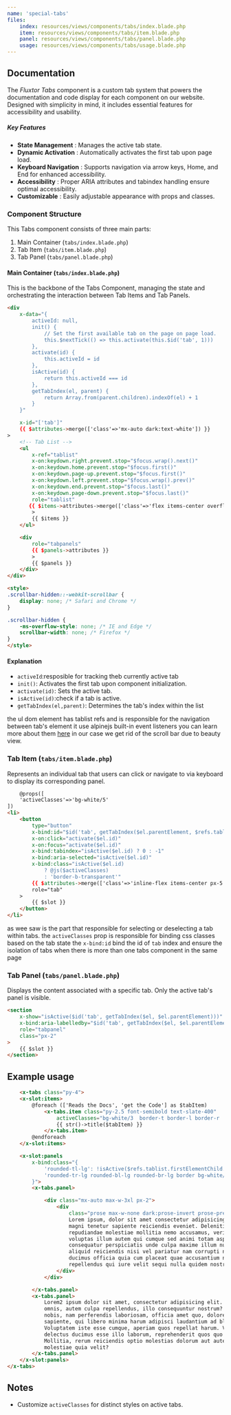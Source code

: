 ```yaml
---
name: 'special-tabs'
files:
    index: resources/views/components/tabs/index.blade.php
    item: resources/views/components/tabs/item.blade.php
    panel: resources/views/components/tabs/panel.blade.php
    usage: resources/views/components/tabs/usage.blade.php
---
```


## Documentation 

The *Fluxtor Tabs* component is a custom tab system that powers the documentation and code display for each component on our website. Designed with simplicity in mind, it includes essential features for accessibility and usability.

##### Key Features

- **State Management** : Manages the active tab state.
- **Dynamic Activation** : Automatically activates the first tab upon page load.
- **Keyboard Navigation** : Supports navigation via arrow keys, Home, and End for enhanced accessibility.
- **Accessibility** : Proper ARIA attributes and tabindex handling ensure optimal accessibility.
- **Customizable** : Easily adjustable appearance with props and classes.

### Component Structure
This Tabs component consists of three main parts:
1. Main Container (``tabs/index.blade.php``) 
2. Tab Item (``tabs/item.blade.php``) 
3. Tab Panel (``tabs/panel.blade.php``) 

#### Main Container (``tabs/index.blade.php``)

This is the backbone of the Tabs Component, managing the state and orchestrating the interaction between Tab Items and Tab Panels.

```html
<div
    x-data="{
        activeId: null,
        init() {
            // Set the first available tab on the page on page load.
            this.$nextTick(() => this.activate(this.$id('tab', 1)))
        },  
        activate(id) {
            this.activeId = id
        },
        isActive(id) {
            return this.activeId === id
        },
        getTabIndex(el, parent) {
            return Array.from(parent.children).indexOf(el) + 1
        }
    }"

    x-id="['tab']"
    {{ $attributes->merge(['class'=>'mx-auto dark:text-white']) }}
>
    <!-- Tab List -->
    <ul
        x-ref="tablist"
        x-on:keydown.right.prevent.stop="$focus.wrap().next()"
        x-on:keydown.home.prevent.stop="$focus.first()"
        x-on:keydown.page-up.prevent.stop="$focus.first()"
        x-on:keydown.left.prevent.stop="$focus.wrap().prev()"
        x-on:keydown.end.prevent.stop="$focus.last()"
        x-on:keydown.page-down.prevent.stop="$focus.last()"
        role="tablist"
       {{ $items->attributes->merge(['class'=>'flex items-center overflow-x-auto scroll-smooth scrollbar-hidden'])}}
        >
        {{ $items }}
    </ul>

    <div 
        role="tabpanels"
        {{ $panels->attributes }}
        >
        {{ $panels }}
    </div>
</div>

<style>
.scrollbar-hidden::-webkit-scrollbar {
    display: none; /* Safari and Chrome */
}

.scrollbar-hidden {
    -ms-overflow-style: none; /* IE and Edge */
    scrollbar-width: none; /* Firefox */
}
</style>
```

#### Explanation
- ``activeId``:resposible for tracking theb currently active tab 
- ``init()``: Activates the first tab upon component initialization. 
- ``activate(id)``: Sets the active tab.
- ``isActive(id)``:check if a tab is active.
- ``getTabIndex(el,parent)``: Determines the tab's index within the list  

the ul dom element has tablist refs and is responsible for the navigation between tab's element it use alpinejs built-in event listeners you can learn more about them [here](https://alpinejs.dev/essentials/events) in our case we get rid of the scroll bar due to beauty view.

### Tab Item (``tabs/item.blade.php``) 

Represents an individual tab that users can click or navigate to via keyboard to display its corresponding panel. 

```html
    @props([
    'activeClasses'=>'bg-white/5'
])
<li>
    <button
        type="button"
        x-bind:id="$id('tab', getTabIndex($el.parentElement, $refs.tablist))"
        x-on:click="activate($el.id)"
        x-on:focus="activate($el.id)"
        x-bind:tabindex="isActive($el.id) ? 0 : -1"
        x-bind:aria-selected="isActive($el.id)"
        x-bind:class="isActive($el.id) 
            ? @js($activeClasses) 
            : 'border-b-transparent'"
        {{ $attributes->merge(['class'=>'inline-flex items-center px-5 rounded-t-md ']) }}
        role="tab"
    >
        {{ $slot }}
    </button>
</li>
```
as wee saw is the part that responsible for selecting or deselecting a tab within tabs.
the ``activeClasses`` prop is responsible for binding css classes based on the tab state 
the ``x-bind:id`` bind the id of `tab` index and ensure the isolation of tabs when there is more than one tabs component in the same page    

### Tab Panel (``tabs/panel.blade.php``) 

Displays the content associated with a specific tab. Only the active tab's panel is visible.

```html
<section
    x-show="isActive($id('tab', getTabIndex($el, $el.parentElement)))"
    x-bind:aria-labelledby="$id('tab', getTabIndex($el, $el.parentElement))"
    role="tabpanel"
    class="px-2"
>
    {{ $slot }}
</section>
```

## Example usage 

```html
    <x-tabs class="py-4">
    <x-slot:items>
        @foreach (['Reads the Docs', 'get the Code'] as $tabItem)
            <x-tabs.item class="py-2.5 font-semibold text-slate-400"
                activeClasses="bg-white/3  border-t border-l border-r    border-white/10 border-b border-b-[#02031C]/80 z-30!">
                {{ str()->title($tabItem) }}
            </x-tabs.item>
        @endforeach
    </x-slot:items>

    <x-slot:panels
        x-bind:class="{
            'rounded-tl-lg': !isActive($refs.tablist.firstElementChild.firstElementChild.id),
            'rounded-tr-lg rounded-bl-lg rounded-br-lg border bg-white/3 border-white/10 text-gray-400': true
        }">
        <x-tabs.panel>

            <div class="mx-auto max-w-3xl px-2">
                <div
                    class="prose max-w-none dark:prose-invert prose-pre:bg-white/5 dark:prose-code:rounded dark:prose-code:bg-white/20">
                    Lorem ipsum, dolor sit amet consectetur adipisicing elit. Voluptatem culpa aspernatur vel fugit
                    magni tenetur sapiente reiciendis eveniet. Deleniti, esse! Rem a nihil sequi numquam quaerat culpa
                    repudiandae molestiae mollitia nemo accusamus, veritatis ex, magnam architecto inventore harum vel
                    voluptas illum autem qui cumque sed animi totam aspernatur! Provident nesciunt recusandae,
                    consequatur perspiciatis unde culpa maxime illum numquam at rem vero adipisci in saepe tempore fuga
                    aliquid reiciendis nisi vel pariatur nam corrupti nihil, molestiae nemo. Aliquid, quidem! Ipsa
                    ducimus officia quia cum placeat quae accusantium nobis commodi repudiandae sed. Perferendis minus
                    repellendus qui iure velit sequi nulla quidem nostrum!
                </div>
            </div>

        </x-tabs.panel>
        <x-tabs.panel>
            Lorem2 ipsum dolor sit amet, consectetur adipisicing elit. Ut vel doloribus repellat nemo cumque et rerum
            omnis, autem culpa repellendus, illo consequuntur nostrum? Dolore eaque obcaecati maiores eius repudiandae
            nobis, nam perferendis laboriosam, officia amet quo, doloremque ab reprehenderit! Quia error, fugit sunt,
            sapiente, qui libero minima harum adipisci laudantium ad blanditiis quaerat animi beatae consectetur.
            Voluptatem iste esse cumque, aperiam quos repellat harum. Vel veniam id blanditiis animi exercitationem quia
            delectus ducimus esse illo laborum, reprehenderit quos quo eius repudiandae illum aperiam corporis?
            Mollitia, rerum reiciendis optio molestias dolorum aut autem quae voluptatibus. Fuga architecto atque
            molestiae quia velit?
        </x-tabs.panel>
    </x-slot:panels>
</x-tabs>
```
## Notes
 - Customize ``activeClasses`` for distinct styles on active tabs.
